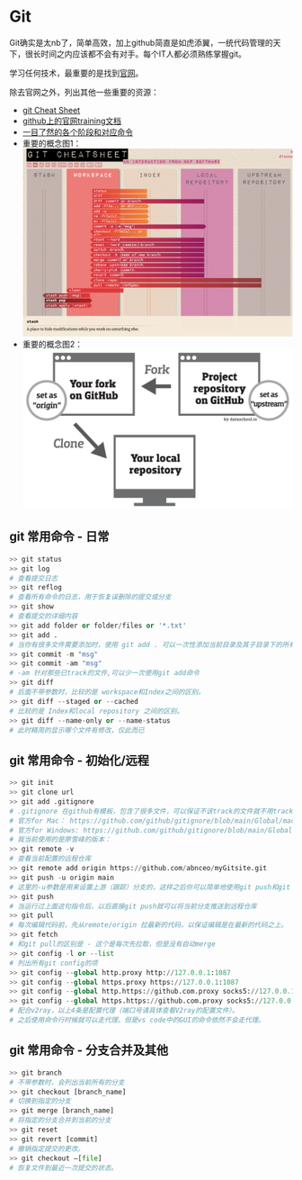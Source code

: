 # Git

Git确实是太nb了，简单高效，加上github简直是如虎添翼，一统代码管理的天下，很长时间之内应该都不会有对手。每个IT人都必须熟练掌握git。

学习任何技术，最重要的是找到[官网](https://git-scm.com/)。

除去官网之外，列出其他一些重要的资源：
- [git Cheat Sheet](https://training.github.com/downloads/github-git-cheat-sheet/)
- [github上的官网training文档](https://github.com/githubtraining/training-manual/tree/main/docs)
- [一目了然的各个阶段和对应命令](https://ndpsoftware.com/git-cheatsheet.html)
- 重要的概念图1：![git basic concept](git.png)
- 重要的概念图2：![git Basic Concept](gitDiagram1.png)

## git 常用命令 - 日常
```python
>> git status
>> git log
# 查看提交日志
>> git reflog
# 查看所有命令的日志，用于恢复误删除的提交或分支
>> git show
# 查看提交的详细内容
>> git add folder or folder/files or '*.txt'
>> git add . 
# 当你有很多文件需要添加时，使用 git add . 可以一次性添加当前目录及其子目录下的所有修改和新增的文件，非常方便。
>> git commit -m "msg"
>> git commit -am "msg"
# -am 针对那些已track的文件,可以少一次使用git add命令
>> git diff
# 后面不带参数时，比较的是 workspace和Index之间的区别。
>> git diff --staged or --cached
# 比较的是 Index和local repository 之间的区别。
>> git diff --name-only or --name-status
# 此时精简的显示哪个文件有修改，仅此而已
```

## git 常用命令 - 初始化/远程
```python
>> git init
>> git clone url
>> git add .gitignore
# .gitignore 在github有模板，包含了很多文件，可以保证不该track的文件就不用track。
# 官方for Mac： https://github.com/github/gitignore/blob/main/Global/macOS.gitignore
# 官方for Windows: https://github.com/github/gitignore/blob/main/Global/Windows.gitignore
# 我当前使用的是廖雪峰的版本：
>> git remote -v
# 查看当前配置的远程仓库
>> git remote add origin https://github.com/abnceo/myGitsite.git
>> git push -u origin main
# 这里的-u参数是用来设置上游（跟踪）分支的，这样之后你可以简单地使用git push和git pull而不需要指定分支名。
>> git push
# 当运行过上面这句指令后，以后直接git push就可以将当前分支推送到远程仓库
>> git pull
# 每次编辑代码前，先从remote/origin 拉最新的代码，以保证编辑是在最新的代码之上。
>> git fetch
# 和git pull的区别是 - 这个是每次先拉取，但是没有自动merge
>> git config -l or --list
# 列出所有git config的项
>> git config --global http.proxy http://127.0.0.1:1087
>> git config --global https.proxy https://127.0.0.1:1087
>> git config --global http.https://github.com.proxy socks5://127.0.0.1:10808 
>> git config --global https.https://github.com.proxy socks5://127.0.0.1:10808
# 配合v2ray，以上4条是配置代理（端口号请具体查看V2ray的配置文件）。
# 之后使用命令行时候就可以走代理。但是vs code中的GUI的命令依然不会走代理。
```

## git 常用命令 - 分支合并及其他
```python
>> git branch
# 不带参数时，会列出当前所有的分支
>> git checkout [branch_name]
# 切换到指定的分支
>> git merge [branch_name]
# 将指定的分支合并到当前的分支
>> git reset
>> git revert [commit]
# 撤销指定提交的更改。
>> git checkout –[file]
# 恢复文件到最近一次提交的状态。
```